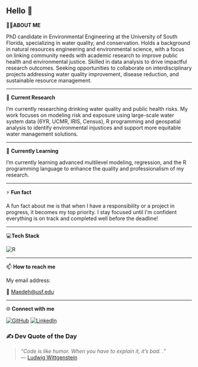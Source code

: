 ## Hello 👋
👩‍💻**ABOUT ME**

PhD candidate in Environmental Engineering at the University of South Florida, specializing in water quality, and conservation. Holds a background in natural resources engineering and environmental science, with a focus on linking community needs with academic research to improve public health and environmental justice. Skilled in data analysis to drive impactful research outcomes. Seeking opportunities to collaborate on interdisciplinary projects addressing water quality improvement, disease reduction, and sustainable resource management.

-------------------------------------------------------------------------------------------------------------------------------
🔭 **Current Research**

I’m currently researching drinking water quality and public health risks. My work focuses on modeling risk and exposure using large-scale water system data (6YR, UCMR, IRIS, Census), R programming and geospatial analysis to identify environmental injustices and support more equitable water management solutions.

-------------------------------------------------------------------------------------------------------------------------------
🌱 **Currently Learning**

I’m currently learning advanced multilevel modeling, regression, and the R programming language to enhance the quality and professionalism of my research.

-------------------------------------------------------------------------------------------------------------------------------
⚡ **Fun fact**

A fun fact about me is that when I have a responsibility or a project in progress, it becomes my top priority. I stay focused until I'm confident everything is on track and completed well before the deadline!

-------------------------------------------------------------------------------------------------------------------------------
💻**Tech Stack**

![R](https://img.shields.io/badge/-R-276DC3?style=for-the-badge&logo=r&logoColor=white)

-------------------------------------------------------------------------------------------------------------------------------
📫 **How to reach me**

My email address: 

📨 Maedeh@usf.edu

-------------------------------------------------------------------------------------------------------------------------------
🌐 **Connect with me**

[![GitHub](https://img.shields.io/badge/GitHub-black?style=for-the-badge&logo=github)](https://github.com/MaedehY)
[![LinkedIn](https://img.shields.io/badge/LinkedIn-blue?style=for-the-badge&logo=linkedin)](https://www.linkedin.com/in/maedehyazdani/)

<h3>✍️ Dev Quote of the Day</h3>

<blockquote>
  <em>“Code is like humor. When you have to explain it, it’s bad.
.”</em><br>
  — <a href="https://en.wikipedia.org/wiki/Cory House">Ludwig Wittgenstein</a>
</blockquote>

<!--
**MaedehY/MaedehY** is a ✨ _special_ ✨ repository because its `README.md` (this file) appears on your GitHub profile.

Here are some ideas to get you started:

- 🔭 I’m currently working on ...
- 🌱 I’m currently learning ...
- 👯 I’m looking to collaborate on ...
- 🤔 I’m looking for help with ...
- 💬 Ask me about ...
- 📫 How to reach me: ...
- 😄 Pronouns: ...
- ⚡ Fun fact: ...
-->
